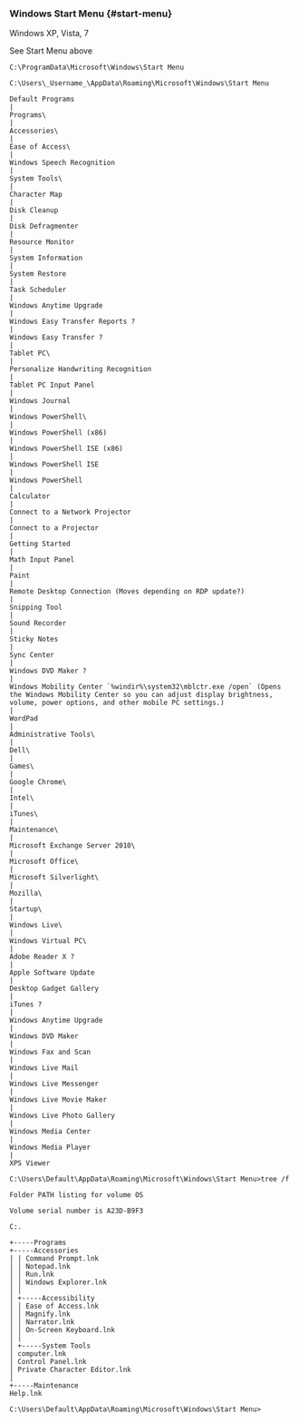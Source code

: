 
### Windows Start Menu {#start-menu}

Windows XP, Vista, 7

See Start Menu above

``C:\ProgramData\Microsoft\Windows\Start Menu``

``C:\Users\_Username_\AppData\Roaming\Microsoft\Windows\Start Menu``
```
Default Programs
|
Programs\
|
Accessories\
|
Ease of Access\
|
Windows Speech Recognition
|
System Tools\
|
Character Map
|
Disk Cleanup
|
Disk Defragmenter
|
Resource Monitor
|
System Information
|
System Restore
|
Task Scheduler
|
Windows Anytime Upgrade
|
Windows Easy Transfer Reports ?
|
Windows Easy Transfer ?
|
Tablet PC\
|
Personalize Handwriting Recognition
|
Tablet PC Input Panel
|
Windows Journal
|
Windows PowerShell\
|
Windows PowerShell (x86)
|
Windows PowerShell ISE (x86)
|
Windows PowerShell ISE
|
Windows PowerShell
|
Calculator
|
Connect to a Network Projector
|
Connect to a Projector
|
Getting Started
|
Math Input Panel
|
Paint
|
Remote Desktop Connection (Moves depending on RDP update?)
|
Snipping Tool
|
Sound Recorder
|
Sticky Notes
|
Sync Center
|
Windows DVD Maker ?
|
Windows Mobility Center `%windir%\system32\mblctr.exe /open` (Opens the Windows Mobility Center so you can adjust display brightness, volume, power options, and other mobile PC settings.)
|
WordPad
|
Administrative Tools\
|
Dell\
|
Games\
|
Google Chrome\
|
Intel\
|
iTunes\
|
Maintenance\
|
Microsoft Exchange Server 2010\
|
Microsoft Office\
|
Microsoft Silverlight\
|
Mozilla\
|
Startup\
|
Windows Live\
|
Windows Virtual PC\
|
Adobe Reader X ?
|
Apple Software Update
|
Desktop Gadget Gallery
|
iTunes ?
|
Windows Anytime Upgrade
|
Windows DVD Maker
|
Windows Fax and Scan
|
Windows Live Mail
|
Windows Live Messenger
|
Windows Live Movie Maker
|
Windows Live Photo Gallery
|
Windows Media Center
|
Windows Media Player
|
XPS Viewer
```
``C:\Users\Default\AppData\Roaming\Microsoft\Windows\Start Menu>tree /f``

```
Folder PATH listing for volume OS

Volume serial number is A23D-B9F3

C:.

+-----Programs
+-----Accessories
| | Command Prompt.lnk
│ │ Notepad.lnk
│ │ Run.lnk
│ │ Windows Explorer.lnk
│ │
│ +-----Accessibility
│ │ Ease of Access.lnk
│ │ Magnify.lnk
│ │ Narrator.lnk
│ │ On-Screen Keyboard.lnk
│ │
│ +-----System Tools
│ computer.lnk
│ Control Panel.lnk
│ Private Character Editor.lnk
│
+-----Maintenance
Help.lnk
```

``C:\Users\Default\AppData\Roaming\Microsoft\Windows\Start Menu>``


